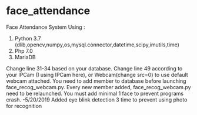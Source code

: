 # face_attendance
Face Attendance System
Using :
1. Python 3.7 (dlib,opencv,numpy,os,mysql.connector,datetime,scipy,imutils,time)
2. Php 7.0
3. MariaDB

Change line 31-34 based on your database.
Change line 49 according to your IPCam (I using IPCam here), or Webcam(change src=0) to use default webcam attached.
You need to add member to database before launching face_recog_webcam.py.
Every new member added, face_recog_webcam.py need to be relaunched.
You must add minimal 1 face to prevent programs crash.
-5/20/2019 Added eye blink detection 3 time to prevent using photo for recognition
